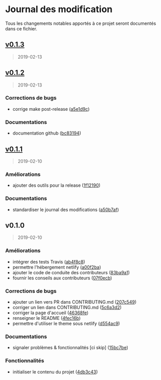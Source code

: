 # Journal des modification
 
Tous les changements notables apportés à ce projet seront documentés dans ce fichier.

<a name="v0.1.3"></a>
## [v0.1.3](https://github.com/deild/photography-gear/compare/v0.1.2...v0.1.3)
 
> 2019-02-13


<a name="v0.1.2"></a>
## [v0.1.2](https://github.com/deild/photography-gear/compare/v0.1.1...v0.1.2)
 
> 2019-02-13

### Corrections de bugs
 
* corrige make post-release ([a5e1d9c](https://github.com/deild/photography-gear/commit/a5e1d9c))

### Documentations
 
* documentation github ([bc83194](https://github.com/deild/photography-gear/commit/bc83194))


<a name="v0.1.1"></a>
## [v0.1.1](https://github.com/deild/photography-gear/compare/v0.1.0...v0.1.1)
 
> 2019-02-10

### Améliorations
 
* ajouter des outils pour la release ([1f12190](https://github.com/deild/photography-gear/commit/1f12190))

### Documentations
 
* standardiser le journal des modifications ([a50b7af](https://github.com/deild/photography-gear/commit/a50b7af))


<a name="v0.1.0"></a>
## v0.1.0
 
> 2019-02-10

### Améliorations
 
* intégrer des tests Travis ([ab4f8c8](https://github.com/deild/photography-gear/commit/ab4f8c8))
* permettre l'hébergement netlify ([a00f2ba](https://github.com/deild/photography-gear/commit/a00f2ba))
*  ajouter le code de conduite des contributeurs ([83ba9a1](https://github.com/deild/photography-gear/commit/83ba9a1))
* fournir les conseils aux contributeurs ([07f0ecb](https://github.com/deild/photography-gear/commit/07f0ecb))

### Corrections de bugs
 
* ajouter un lien vers PR dans CONTRIBUTING.md ([207c549](https://github.com/deild/photography-gear/commit/207c549))
* corriger un lien dans CONTRIBUTING.md ([5c6a3d2](https://github.com/deild/photography-gear/commit/5c6a3d2))
* corriger la page d'accueil ([46368fe](https://github.com/deild/photography-gear/commit/46368fe))
* renseigner le README ([4fec16b](https://github.com/deild/photography-gear/commit/4fec16b))
* permettre d'utiliser le theme sous netlify ([d554ac9](https://github.com/deild/photography-gear/commit/d554ac9))

### Documentations
 
* signaler problèmes & fonctionnalités [ci skip] ([15bc7be](https://github.com/deild/photography-gear/commit/15bc7be))

### Fonctionnalités
 
* initialiser le contenu du projet ([4db3c43](https://github.com/deild/photography-gear/commit/4db3c43))

